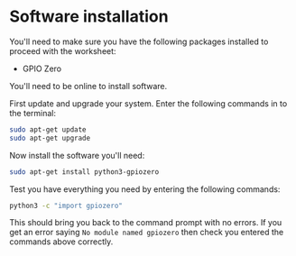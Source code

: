 # Software installation

You'll need to make sure you have the following packages installed to proceed with the worksheet:

- GPIO Zero

You'll need to be online to install software.

First update and upgrade your system. Enter the following commands in to the terminal:

```bash
sudo apt-get update
sudo apt-get upgrade
```

Now install the software you'll need:

```bash
sudo apt-get install python3-gpiozero
```

Test you have everything you need by entering the following commands:

```bash
python3 -c "import gpiozero"
```

This should bring you back to the command prompt with no errors. If you get an error saying `No module named gpiozero` then check you entered the commands above correctly.
